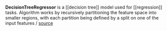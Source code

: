 **DecisionTreeRegressor** is a [[decision tree]] model used for [[regression]] tasks. Algorithm works by recursively partitioning the feature space into smaller regions, with each partition being defined by a split on one of the input features / [source](https://github.com/Djacon/skmini/blob/main/skmini/tree/_tree.py#L167)
